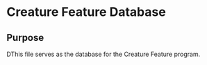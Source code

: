 <h1>Creature Feature Database</h1>

<h2>Purpose</h2>

DThis file serves as the database for the Creature Feature program.
